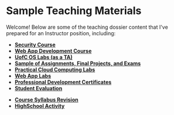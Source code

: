 # Sample Teaching Materials

Welcome! 
Below are some of the teaching dossier content that I've prepared for an Instructor position, including:
- [**Security Course**](security)
- [**Web App Development Course**](web)
- [**UofC OS Labs (as a TA)**](os)
- [**Sample of Assignments, Final Projects, and Exams**](assessment)
- [**Practical Cloud Computing Labs**](cloud_labs)
- [**Web App Labs**](web_labs)
- [**Professional Development Certificates**](professional_development)
- [**Student Evaluation**](ursi)
<!-- - [**Current SoTL Project**](sotl) -->
- [**Course Syllabus Revision**](outlines)
- [**HighSchool Activity**](highschool)